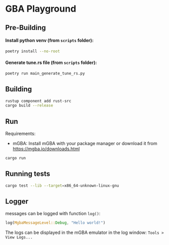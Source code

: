 # GBA Playground

## Pre-Building

#### Install python venv (from `scripts` folder):
```bash
poetry install --no-root
```

#### Generate tune.rs file (from `scripts` folder):
```bash
poetry run main_generate_tune_rs.py
```
## Building

```bash
rustup component add rust-src
cargo build --release
```

## Run

Requirements:
 - mGBA: Install mGBA with your package manager or download it from https://mgba.io/downloads.html

``` bash
cargo run
```
## Running tests

```bash
cargo test --lib --target=x86_64-unknown-linux-gnu
```

## Logger
messages can be logged with function `log()`:
```rust
log(MgbaMessageLevel::Debug, "Hello world!")
```

The logs can be displayed in the mGBA emulator in the log window: `Tools > View Logs...`
